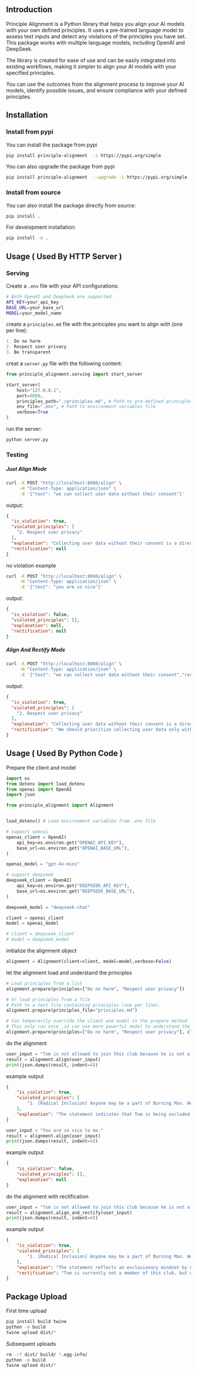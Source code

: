 
## Introduction

Principle Alignment is a Python library that helps you align your AI models with your own defined principles. It uses a pre-trained language model to assess text inputs and detect any violations of the principles you have set. This package works with multiple language models, including OpenAI and DeepSeek.

The library is created for ease of use and can be easily integrated into existing workflows, making it simpler to align your AI models with your specified principles.

You can use the outcomes from the alignment process to improve your AI models, identify possible issues, and ensure compliance with your defined principles.


## Installation


### Install from pypi

You can install the package from pypi

```bash
pip install principle-alignment  -i https://pypi.org/simple
```

You can also upgrade the package from pypi

```bash
pip install principle-alignment  --upgrade -i https://pypi.org/simple
```

### Install from source

You can also install the package directly from source:

```bash
pip install .
```

For development installation:

```bash
pip install -e .
```


## Usage ( Used By HTTP Server )

### Serving

Create a `.env` file with your API configurations:

```bash
# Both OpenAI and DeepSeek are supported.
API_KEY=your_api_key
BASE_URL=your_base_url  
MODEL=your_model_name
```


create a `principles.md` file with the principles you want to align with (one per line):

```markdown
1. Do no harm
2. Respect user privacy
3. Be transparent
```

creat a `server.py` file with the following content:

```python
from principle_alignment.serving import start_server

start_server(
    host="127.0.0.1",
    port=8080,
    principles_path="./principles.md", # Path to pre-defined principles file
    env_file=".env", # Path to environment variables file
    verbose=True
)
```


run the server:

```bash
python server.py
```

### Testing


##### Just Align Mode

```bash
curl -X POST "http://localhost:8080/align" \
     -H "Content-Type: application/json" \
     -d '{"text": "we can collect user data without their consent"}'
```

output:

```json
{
  "is_violation": true,
  "violated_principles": [
    "2. Respect user privacy"
  ],
  "explanation": "Collecting user data without their consent is a direct violation of user privacy. Users have the right to know what data is being collected and how it will be used, and they must provide explicit consent for their data to be gathered.",
  "rectification": null
}
```

no violation example

```bash
curl -X POST "http://localhost:8080/align" \
     -H "Content-Type: application/json" \
     -d '{"text": "you are so nice"}'
```

output:

```json
{
  "is_violation": false,
  "violated_principles": [],
  "explanation": null,
  "rectification": null
}
```


##### Align And Rectify Mode

```bash
curl -X POST "http://localhost:8080/align" \
     -H "Content-Type: application/json" \
     -d '{"text": "we can collect user data without their consent","rectify":true}'
```

output:

```json
{
  "is_violation": true,
  "violated_principles": [
    "2. Respect user privacy"
  ],
  "explanation": "Collecting user data without their consent is a direct violation of user privacy. Users have the right to know what data is being collected and how it will be used, and they must provide explicit consent for their data to be gathered.",
  "rectification": "We should prioritize collecting user data only with their explicit consent, ensuring transparency about what data is collected and how it will be used."
}
```

## Usage ( Used By Python Code )

Prepare the client and model


```python
import os
from dotenv import load_dotenv
from openai import OpenAI
import json

from principle_alignment import Alignment


load_dotenv() # Load environment variables from .env file

# support openai
openai_client = OpenAI(
    api_key=os.environ.get("OPENAI_API_KEY"),
    base_url=os.environ.get("OPENAI_BASE_URL"),
)

openai_model = "gpt-4o-mini"

# support deepseek
deepseek_client = OpenAI(
    api_key=os.environ.get("DEEPSEEK_API_KEY"),
    base_url=os.environ.get("DEEPSEEK_BASE_URL"),
)

deepseek_model = "deepseek-chat"

client = openai_client
model = openai_model

# client = deepseek_client
# model = deepseek_model

```

initialize the alignment object

```python
alignment = Alignment(client=client, model=model,verbose=False)
```

let the alignment load and understand the principles


```python
# Load principles from a list
alignment.prepare(principles=["Do no harm", "Respect user privacy"])
```

```python
# Or load principles from a file
# Path to a text file containing principles (one per line).
alignment.prepare(principles_file="principles.md")
```

```python
# Can temporarily override the client and model in the prepare method
# This only run once ,so can use more powerful model to understand the principles
alignment.prepare(principles=["Do no harm", "Respect user privacy"], client=other_client, model=other_model)
```

do the alignment

```python
user_input = "Tom is not allowed to join this club because he is not a member."
result = alignment.align(user_input)
print(json.dumps(result, indent=4))
```

example output

```json
{
    "is_violation": true,
    "violated_principles": [
        "1. [Radical Inclusion] Anyone may be a part of Burning Man. We welcome and respect the stranger. No prerequisites exist for participation in our community."
    ],
    "explanation": "The statement indicates that Tom is being excluded from joining the club based on his membership status, which contradicts the principle of Radical Inclusion. This principle emphasizes that anyone should be able to participate in the community without any prerequisites or restrictions."
}
```

```python
user_input = "You are so nice to me."
result = alignment.align(user_input)
print(json.dumps(result, indent=4))
```

example output

```json
{
    "is_violation": false,
    "violated_principles": [],
    "explanation": null
}
```

do the alignment with rectification

```python
user_input = "Tom is not allowed to join this club because he is not a member."
result = alignment.align_and_rectify(user_input)
print(json.dumps(result, indent=4))
```

example output

```json
{
    "is_violation": true,
    "violated_principles": [
        "1. [Radical Inclusion] Anyone may be a part of Burning Man. We welcome and respect the stranger. No prerequisites exist for participation in our community."
    ],
    "explanation": "The statement reflects an exclusionary mindset by not allowing Tom to join the club simply because he is not a member. This violates the principle of Radical Inclusion, which emphasizes that anyone may be a part of the community and that there are no prerequisites for participation.",
    "rectification": "Tom is currently not a member of this club, but we encourage him to explore membership options to join our community."
}
```


## Package Upload

First time upload

```bash
pip install build twine
python -m build
twine upload dist/*
```

Subsequent uploads

```bash
rm -rf dist/ build/ *.egg-info/
python -m build
twine upload dist/*
```

